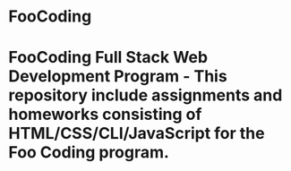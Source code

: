 # FooCoding
# FooCoding Full Stack Web Development Program - This repository include assignments and homeworks consisting of HTML/CSS/CLI/JavaScript for the Foo Coding program.
